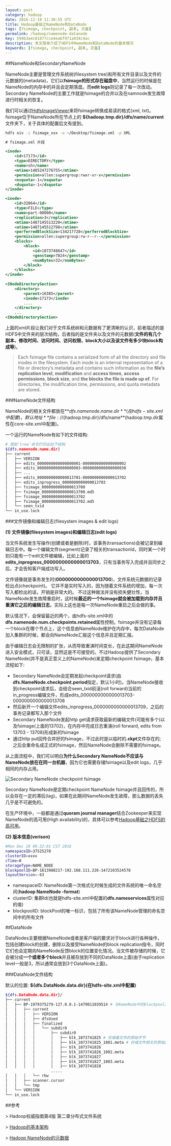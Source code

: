 ```yaml
---
layout: post
category: hadoop
date: 2016-12-18 11:30:55 UTC
title: Hadoop基础之NameNode和DataNode
tags: [fsimage, checkpoint, 副本, 灾备]
permalink: /hadoop/namenode-datanode
key: 594b3a4c01877cce4ea6f971a934c4ac
description: 本文简单介绍了HDFS中NameNode和DataNode的基本情况 
keywords: [fsimage, checkpoint, 副本, 灾备]
---
```


##NameNode和SecondaryNameNode

NameNode主要是管理文件系统树(filesystem tree)和所有文件目录以及文件的元数据的(metadata)，它们以<b class="highlight">fsimage的形式存在磁盘中</b>，当然运行的时候是在NameNode的内存中的并且会定期落盘。而**edit logs**则记录了每一次改动。Secondary NameNode的主要工作就是fsimage的合并以及在namnode发生故障进行时相关的恢复。

我们可以通过[HdfsImageViewer](http://hadoop.apache.org/docs/r2.7.2/hadoop-project-dist/hadoop-hdfs/HdfsImageViewer.html)来将fsimage转换成易读的格式(xml, txt)。 fsimage位于NameNode所在节点上的
**${hadoop.tmp.dir}/dfs/name/current**文件夹下，关于具体的配置后文有提到。

```bash
hdfs oiv -i fsimage_xxx -o ~/Desktop/fsimage.xml -p XML
```

```xml
# fsimage.xml 片段

<inode>
    <id>17173</id>
    <type>DIRECTORY</type>
    <name>sh</name>
    <mtime>1485247276755</mtime>
    <permission>allen:supergroup:rwxr-xr-x</permission>
    <nsquota>-1</nsquota>
    <dsquota>-1</dsquota>
</inode>

<inode>
    <id>32064</id>
    <type>FILE</type>
    <name>part-00000</name>
    <replication>3</replication>
    <mtime>1487145513220</mtime>
    <atime>1487145512798</atime>
    <perferredBlockSize>134217728</perferredBlockSize>
    <permission>allen:supergroup:rw-r--r--</permission>
    <blocks>
        <block>
            <id>1073748647</id>
            <genstamp>7824</genstamp>
            <numBytes>32</numBytes>
        </block>
    </blocks>
</inode>
        
<INodeDirectorySection>
    <directory>
        <parent>16385</parent>
        <inode>17173</inode>
        ....
    </directory>
    ...
<INodeDirectorySection>
```

上面的xml片段让我们对于文件系统树和元数据有了更清晰的认识，前者描述的是HDFS中文件夹的层次结构，后者指的是文件夹以及文件的元数据(<b class="highlight">文件的有几个副本、修改时间、访问时间、访问权限、block大小以及该文件有多少块block构成等</b>)。

> Each fsimage file contains a serialized form of all the directory and file inodes in the filesystem. Each inode is an internal representation of a file or directory’s metadata and contains such information as the **file’s replication level**, **modification** and **access times**, **access permissions**, **block size**, and **the blocks the file is made up of**. For directories, the modification time, permissions, and quota metadata are stored.

###NameNode文件结构

NameNode的相关文件都放在**${dfs.namenode.name.dir}**(在hdfs-site.xml中配置)，默认地址**file://${hadoop.tmp.dir}/dfs/name**(hadoop.tmp.dir属性在core-site.xml中配置)。

一个运行的NameNode有如下的文件结构:

```bash
# 借助`tree`命令打印出如下结构
${dfs.namenode.name.dir} 
├── current
│   ├── VERSION
│   ├── edits_0000000000000000001-0000000000000000002
│   ├── edits_0000000000000000003-0000000000000000038
│   ├── ...
│   ├── edits_0000000000000013701-0000000000000013702
│   ├── edits_inprogress_0000000000000013703
│   ├── fsimage_0000000000000013700
│   ├── fsimage_0000000000000013700.md5
│   ├── fsimage_0000000000000013702
│   ├── fsimage_0000000000000013702.md5
│   └── seen_txid
└── in_use.lock
```

###文件镜像和编辑日志(filesystem images & edit logs)

<b class="highlight">(1) 文件镜像(filesystem images)和编辑日志(edit logs)</b>

当文件系统发生写操作(创建或者是删除)时，该事务(transactions)会被记录到编辑日志中。每一个编辑文件(segment)记录了相关的transactionId，同时某一个时刻只能有一个edit文件被编辑，比如上面的**edits_inprogress_0000000000000013703**，只有当事务写入完成并且同步之后，才会告知客户端成功写入。

文件镜像就是事务发生时(**0000000000000013700**)，文件系统元数据的记录检出点(checkpoint)</b>。
它并不是实时写入的，因为随着文件系统的增加，每一次写入都检出的话，开销是非常大的。
不过这种做法并没有损失健壮性，当NameNode发生故障重启时，这时候**最近的一个fsimage就会被加载到内存并且重演它之后的编辑日志**。实际上这也是每一次NameNode重启之后会做的事。

默认情况下，会保留最近的两个，由hdfs-site.xml中的**dfs.namenode.num.checkpoints.retained**属性控制。fsimage并没有记录每一个block在哪个节点上，这个信息由NameNode维护在内存中，每次DataNode加入集群的时候，都会向NameNode汇报这个信息并且定期汇报。

由于编辑日志会无限制的扩张，从而导致重演时间变长，在此这期间NameNode进入安全模式，只可读，显然这是不可接受的。不过Hadoop提供了Secondary NameNode(并不是真正意义上的NameNode)来定期checkpoint fsimage，基本流程如下:

<ul class="item">
    <li>
Secondary NameNode会定期发起checkpoint请求(由<b>dfs.NameNode.checkpoint.period</b>指定，默认1小时)。当NameNode接收到checkpoint请求后，会结合seen_txid前滚(roll forward)当前的in_progress编辑文件，形成edits_0000000000000013703-0000000000000013708
    </li>
    <li>
然后新开一个编辑文件edits_inprogress_0000000000000013709，之后的事务记录都写入那个文件    
    </li>
    <li>
Secondary  NameNode发起http get请求获取最新的编辑文件(可能有多个)以及fsimage(上面的13702)，在内存中完成日志重演(roll forward, edits from 13703 - 13708)形成新的fsimage
    </li>
    <li>
通过http put回传合并好的fsimage，不过此时是以临时的<b>.ckpt</b>文件存在的; 之后会重命名成正式的fsimage，然后NameNode会删除不需要的fsimage。
    </li>
</ul>


从上面流程中，我们可以明白**为什么Secondary NameNode不应该与NameNode放在在同一台机器**，因为它也需要存储fsimage以及edit logs，几乎相同的内存占用。

![Secondary NameNode checkpoint fsimage](http://static.zybuluo.com/jacoffee/m5xcuc0yz5lh77xhs4bd3lnz/image_1b98g4ecm1ig7h221knk1chjbhg9.png)

Secondary NameNode是定期checkpoint NameNode fsimage并且回传的，所以会存在一定的滞后(lag)，如果在此期间NameNode发生故障，那么数据的丢失几乎是不可避免的。

在生产环境中，一般都是通过**quoram journal manager**结合Zookeeper来实现NameNode的高可用(High availability)的，具体可以参考[Hadoop基础之HDFS的高可用](/hadoop/hdfs-ha)。

<b class="highlight">(2) 版本信息(verison)</b>

```bash
#Mon Dec 19 09:32:01 CST 2016
namespaceID=37525278 
clusterID=xxxx
cTime=0
storageType=NAME_NODE
blockpoolID=BP-1613988217-192.168.111.226-1472103524578
layoutVersion=-63
```

<ul class="item">
    <li>
namespaceID: NameNode第一次格式化时候生成的文件系统的唯一命名空间(<b>hadoop NameNode -format</b>)   
    </li>
    <li>
clusterID: 集群Id(也就是hdfs-site.xml中配置的<b>dfs.nameservices</b>属性对应的值)
    </li>
    <li>
blockpoolID: blockPool的唯一标识，包括了所有该NameNode管理的命名空间中的所有文件
    </li>
</ul>



##DataNode

DataNodes主要根据NameNode或者是客户端的要求对于block进行各种操作，包括创建block的创建，删除以及接受NameNode的block replication指令，同时它们也会定期向NameNode反馈block的位置变化情况。当文件被存储的时候，它会被分成**一个或者多个block**并且被存放到不同的DataNode上面(由于replication level一般是3，所以通常会放到3个DataNode上面)。

###DataNode文件结构

默认的位置: **${dfs.DataNode.data.dir}(在hdfs-site.xml中配置)**

```bash
${dfs.DataNode.data.dir}/
├── current
│   ├── BP-1979375279-127.0.0.1-1479011039514 # 与NameNode中的blockpoolID相对应
│   │   ├── current
│   │   │   ├── VERSION
│   │   │   ├── dfsUsed
│   │   │   ├── finalized
│   │   │   │   └── subdir0
│   │   │   │       ├── subdir0
│   │   │   │       │   ├── blk_1073741825 # 存储着文件的原始字节
│   │   │   │       │   ├── blk_1073741825_1001.meta # 存储文件相关的原始数据
│   │   │   │       │   ├── blk_1073741826
│   │   │   │       │   ├── blk_1073741826_1002.meta
│   │   │   │       │   ├── blk_1073741827
│   │   │   │       │   ├── blk_1073741827_1003.meta
│   │   │   │       │   ├── blk_1073741828
                    .....
│   │   │   └── rbw
│   │   ├── scanner.cursor
│   │   └── tmp
│   └── VERSION
└── in_use.lock
```

##参考

\> Hadoop权威指南第4版 第二章分布式文件系统

\> [Hadoop的基本架构](https://hadoop.apache.org/docs/stable/hadoop-project-dist/hadoop-hdfs/HdfsDesign.html)

\> [Hadoop NameNode的元数据](http://stackoverflow.com/questions/6267219/hadoop-NameNode-metadata)